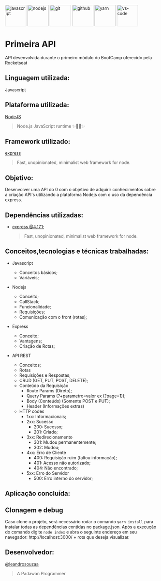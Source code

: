 
<div>
  <a target="_blank" maring-right="10">
    <img height="70" src="https://i.postimg.cc/Hczvc0Tn/javascript.png" alt="javascript"/>
  </a>
  <a target="_blank">
    <img height="70" src="https://i.postimg.cc/PrrMbYVN/nodejs.png" alt="nodejs"/>
  </a> 
  <a target="_blank">
    <img height="70" src="https://i.postimg.cc/6yr2dMDM/git.png" alt="git"/>
  </a> 
  <a target="_blank">
    <img  height="70" src="https://i.postimg.cc/Yv8vPh2g/github.png" alt="github"/>
  </a>
  <a target="_blank">
    <img  height="70" src="https://i.postimg.cc/k2j5czwv/yarn.png" alt="yarn"/>
  </a> 
  <a target="_blank">
    <img height="70" src="https://i.postimg.cc/qtRNH4gF/vs-code.png" alt="vs-code"/>
  </a> 
 
</div>

# Primeira API
API desenvolvida durante o primeiro módulo do BootCamp oferecido pela Rocketseat

## Linguagem utilizada: 
   Javascript
   
## Plataforma utilizada:
  [NodeJS](https://github.com/nodejs/node)
  >Node.js JavaScript runtime ✨🐢🚀✨

## Framework utilizado:
  [express](https://github.com/expressjs/express)
  >Fast, unopinionated, minimalist web framework for node.

## Objetivo:
  Desenvolver uma API do 0 com o objetivo de adquirir conhecimentos sobre a criação API's utilizando a plataforma Nodejs com o uso da dependência express.
  
## Dependências utilizadas:
  * [express @4.17.1](https://github.com/expressjs/express);
    >Fast, unopinionated, minimalist web framework for node.
    
## Conceitos,tecnologias e técnicas trabalhadas:
  * Javascript
    - Conceitos básicos;
    - Variáveis;
  
  * Nodejs
    - Conceito;
    - CallStack;
    - Funcionalidade;
    - Requisições;
    - Comunicação com o front (rotas);

  * Express
    - Conceito;
    - Vantagens;
    - Criação de Rotas;

  * API REST
    - Conceitos;
    - Rotas
    - Requisições e Respostas;
    - CRUD (GET, PUT, POST, DELETE);
    - Conteúdo da Requisição
      - Route Params (Direto);
      - Query Params (?+parametro=valor ex (?page=1));
      - Body (Conteúdo) (Somente POST e PUT);
      - Header (Informações extras)
    - HTTP codes
      * 1xx: Informacionais;
      * 2xx: Sucesso
        - 200: Sucesso;
        - 201: Criado;
      * 3xx: Redirecionamento
        - 301: Mudou permanentemente;
        - 302: Mudou;
      * 4xx: Erro de Cliente
        - 400: Requisição ruim (faltou informação);
        - 401: Acesso não autorizado;
        - 404: Não encontrado;
      - 5xx: Erro do Servidor
        - 500: Erro interno do servidor;

    
## Aplicação concluída:


## Clonagem e debug
Caso clone o projeto, será necessário rodar o comando ```yarn install``` para instalar todas as dependências contidas no package.json.
Após a execução do comando digite ```node index``` e abra o seguinte endereço em seu navegador: http://localhost:3000/ + rota que deseja visualizar.
 
## Desenvolvedor:
  [@leandrosouzaa](https://github.com/leandrosouzaa)
  >A Padawan Programmer
